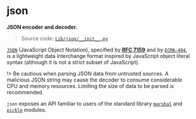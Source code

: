 # json

**JSON encoder and decoder.**

> Source code: [`Lib/json/__init__.py`](https://github.com/python/cpython/tree/3.12/Lib/json/__init__.py)

[`JSON`](https://json.org/) (JavaScript Object Notation), specified by [**RFC 7159**](https://datatracker.ietf.org/doc/html/rfc7159.html) and by [`ECMA-404`](https://www.ecma-international.org/publications-and-standards/standards/ecma-404/), is a lightweight data interchange format inspired by JavaScript object literal syntax (although it is not a strict subset of JavaScript).

!> Be cautious when parsing JSON data from untrusted sources. A malicious JSON string may cause the decoder to consume considerable CPU and memory resources. Limiting the size of data to be parsed is recommended.

`json` exposes an API familiar to users of the standard library [`marshal`](/modules/marshal/) and [`pickle`](/modules/pickle/) modules.